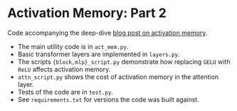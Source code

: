 # Activation Memory: Part 2

Code accompanying the deep-dive [blog post on activation memory](https://determined.ai/blog/act-mem-2).

- The main utility code is in `act_mem.py`. 
- Basic transformer layers are implemented in `layers.py`.
- The scripts `{block,mlp}_script.py` demonstrate how replacing `GELU` with `ReLU` affects activation
memory. 
- `attn_script.py` shows the cost of activation memory in the attention layer. 
- Tests of the code are in `test.py`. 
- See `requirements.txt` for versions the code was built against.
